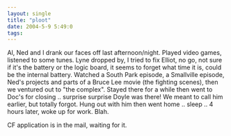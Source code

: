 ```yaml
---
layout: single
title: "ploot"
date: 2004-5-9 5:49:0
tags: 
---
```


Al, Ned and I drank our faces off last afternoon/night. Played video games, listened to some tunes. Lyne dropped by, I tried to fix Elliot, no go, not sure if it's the battery or the logic board, it seems to forget what time it is, could be the internal battery. Watched a South Park episode, a Smallville episode, Ned's projects and parts of a Bruce Lee movie (the fighting scenes), then we ventured out to "the complex". Stayed there for a while then went to Doc's for closing .. surprise surprise Doyle was there! We meant to call him earlier, but totally forgot. Hung out with him then went home .. sleep .. 4 hours later, woke up for work. Blah.

CF application is in the mail, waiting for it.

